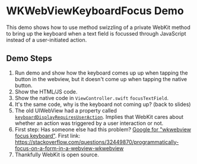 # WKWebViewKeyboardFocus Demo

This demo shows how to use method swizzling of a private WebKit method to bring up the keyboard when a text field is focussed through JavaScript instead of a user-initiated action.

## Demo Steps
1. Run demo and show how the keyboard comes up up when tapping the button in the webview, but it doesn't come up when tapping the native button.
2. Show the HTML/JS code.
3. Show the native code in `ViewController.swift` `focusTextField`.
4. It's the same code, why is the keyboard not coming up? (back to slides)
5. The old UIWebView had a property called [`keyboardDisplayRequiresUserAction`]( https://developer.apple.com/documentation/uikit/uiwebview/1617967-keyboarddisplayrequiresuseractio). Implies that WebKit cares about whether an action was triggered by a user interaction or not.
6. First step: Has someone else had this problem? [Google for "wkwebview focus keyboard"](https://www.google.com/search?client=safari&rls=en&q=wkwebview+focus+keyboard&ie=UTF-8&oe=UTF-8). First link: https://stackoverflow.com/questions/32449870/programmatically-focus-on-a-form-in-a-webview-wkwebview
6. Thankfully WebKit is open source.
